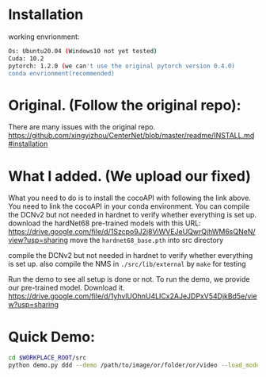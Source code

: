 # Installation
working envrionment:
```bash
Os: Ubuntu20.04 (Windows10 not yet tested)
Cuda: 10.2
pytorch: 1.2.0 (we can't use the original pytorch version 0.4.0)
conda envrionment(recommended)
```
# Original. (Follow the original repo):
There are many issues with the original repo. https://github.com/xingyizhou/CenterNet/blob/master/readme/INSTALL.md#installation

# What I added. (We upload our fixed)
What you need to do is to install the cocoAPI with following the link above.
You need to link the cocoAPI in your conda environment.
You can compile the DCNv2 but not needed in hardnet to verify whether everything is set up.
download the hardNet68 pre-trained models with this URL: https://drive.google.com/file/d/1Szcpo9J2j8ViWVEJeUQwrQjhWM6sQNeN/view?usp=sharing 
move the ```hardnet68_base.pth``` into src directory

compile the DCNv2 but not needed in hardnet to verify whether everything is set up.
also compile the NMS in ```./src/lib/external``` by ```make``` for testing


Run the demo to see all setup is done or not.
To run the demo, we provide our pre-trained model. Download it.
https://drive.google.com/file/d/1yhvlUOhnU4LICx2AJeJDPxV54DjkBd5e/view?usp=sharing

# Quick Demo:
```bash
cd $WORKPLACE_ROOT/src
python demo.py ddd --demo /path/to/image/or/folder/or/video --load_model /path/you/save/to/hardnetddd.pth --arch hardnet_68 --debug 2
```

